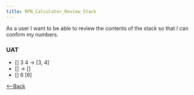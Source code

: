 ```yaml
---
title: RPN_Calculator_Review_Stack
---
```

As a user I want to be able to review the contents of the stack so that I can confirm my numbers.

### UAT
* [] 3 <enter> 4 <enter> <display> -> [3, 4]
* [] <display> -> []
* [] 6 <display> [6]

[<--Back]({{site.pagesurl}}/RPN_Calculator)
